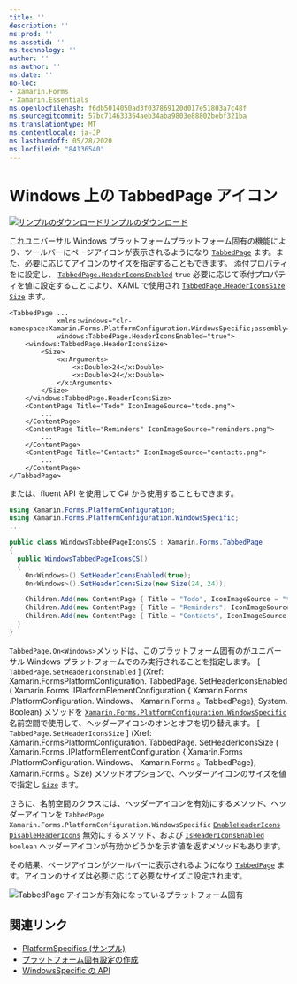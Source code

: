```yaml
---
title: ''
description: ''
ms.prod: ''
ms.assetid: ''
ms.technology: ''
author: ''
ms.author: ''
ms.date: ''
no-loc:
- Xamarin.Forms
- Xamarin.Essentials
ms.openlocfilehash: f6db5014050ad3f037869120d017e51803a7c48f
ms.sourcegitcommit: 57bc714633364aeb34aba9803e88802bebf321ba
ms.translationtype: MT
ms.contentlocale: ja-JP
ms.lasthandoff: 05/28/2020
ms.locfileid: "84136540"
---
```

# <a name="tabbedpage-icons-on-windows"></a>Windows 上の TabbedPage アイコン

[![サンプルのダウンロード](~/media/shared/download.png)サンプルのダウンロード](https://docs.microsoft.com/samples/xamarin/xamarin-forms-samples/userinterface-platformspecifics)

これユニバーサル Windows プラットフォームプラットフォーム固有の機能により、ツールバーにページアイコンが表示されるようになり [`TabbedPage`](xref:Xamarin.Forms.TabbedPage) ます。また、必要に応じてアイコンのサイズを指定することもできます。 添付プロパティをに設定し、 [`TabbedPage.HeaderIconsEnabled`](xref:Xamarin.Forms.PlatformConfiguration.WindowsSpecific.TabbedPage.HeaderIconsEnabledProperty) `true` 必要に応じて添付プロパティを値に設定することにより、XAML で使用され [`TabbedPage.HeaderIconsSize`](xref:Xamarin.Forms.PlatformConfiguration.WindowsSpecific.TabbedPage.HeaderIconsSizeProperty) [`Size`](xref:Xamarin.Forms.Size) ます。

```xaml
<TabbedPage ...
            xmlns:windows="clr-namespace:Xamarin.Forms.PlatformConfiguration.WindowsSpecific;assembly=Xamarin.Forms.Core"
            windows:TabbedPage.HeaderIconsEnabled="true">
    <windows:TabbedPage.HeaderIconsSize>
        <Size>
            <x:Arguments>
                <x:Double>24</x:Double>
                <x:Double>24</x:Double>
            </x:Arguments>
        </Size>
    </windows:TabbedPage.HeaderIconsSize>
    <ContentPage Title="Todo" IconImageSource="todo.png">
        ...
    </ContentPage>
    <ContentPage Title="Reminders" IconImageSource="reminders.png">
        ...
    </ContentPage>
    <ContentPage Title="Contacts" IconImageSource="contacts.png">
        ...
    </ContentPage>
</TabbedPage>
```

または、fluent API を使用して C# から使用することもできます。

```csharp
using Xamarin.Forms.PlatformConfiguration;
using Xamarin.Forms.PlatformConfiguration.WindowsSpecific;
...

public class WindowsTabbedPageIconsCS : Xamarin.Forms.TabbedPage
{
  public WindowsTabbedPageIconsCS()
  {
    On<Windows>().SetHeaderIconsEnabled(true);
    On<Windows>().SetHeaderIconsSize(new Size(24, 24));

    Children.Add(new ContentPage { Title = "Todo", IconImageSource = "todo.png" });
    Children.Add(new ContentPage { Title = "Reminders", IconImageSource = "reminders.png" });
    Children.Add(new ContentPage { Title = "Contacts", IconImageSource = "contacts.png" });
  }
}
```

`TabbedPage.On<Windows>`メソッドは、このプラットフォーム固有のがユニバーサル Windows プラットフォームでのみ実行されることを指定します。 [ `TabbedPage.SetHeaderIconsEnabled` ] (Xref: Xamarin.FormsPlatformConfiguration. TabbedPage. SetHeaderIconsEnabled ( Xamarin.Forms .IPlatformElementConfiguration { Xamarin.Forms .PlatformConfiguration. Windows、 Xamarin.Forms 。TabbedPage}, System. Boolean) メソッドを [`Xamarin.Forms.PlatformConfiguration.WindowsSpecific`](xref:Xamarin.Forms.PlatformConfiguration.WindowsSpecific) 名前空間で使用して、ヘッダーアイコンのオンとオフを切り替えます。 [ `TabbedPage.SetHeaderIconsSize` ] (Xref: Xamarin.FormsPlatformConfiguration. TabbedPage. SetHeaderIconsSize ( Xamarin.Forms .IPlatformElementConfiguration { Xamarin.Forms .PlatformConfiguration. Windows、 Xamarin.Forms 。TabbedPage}, Xamarin.Forms 。Size) メソッドオプションで、ヘッダーアイコンのサイズを値で指定し [`Size`](xref:Xamarin.Forms.Size) ます。

さらに、名前空間のクラスには、ヘッダーアイコンを有効にするメソッド、ヘッダーアイコンを `TabbedPage` `Xamarin.Forms.PlatformConfiguration.WindowsSpecific` [`EnableHeaderIcons`](xref:Xamarin.Forms.PlatformConfiguration.WindowsSpecific.TabbedPage.EnableHeaderIcons*) [`DisableHeaderIcons`](xref:Xamarin.Forms.PlatformConfiguration.WindowsSpecific.TabbedPage.DisableHeaderIcons*) 無効にするメソッド、および [`IsHeaderIconsEnabled`](xref:Xamarin.Forms.PlatformConfiguration.WindowsSpecific.TabbedPage.IsHeaderIconsEnabled*) `boolean` ヘッダーアイコンが有効かどうかを示す値を返すメソッドもあります。

その結果、ページアイコンがツールバーに表示されるようになり [`TabbedPage`](xref:Xamarin.Forms.TabbedPage) ます。アイコンのサイズは必要に応じて必要なサイズに設定されます。

![TabbedPage アイコンが有効になっているプラットフォーム固有](tabbedpage-icons-images/tabbedpage-icons.png "TabbedPage アイコンが有効になっているプラットフォーム固有")

## <a name="related-links"></a>関連リンク

- [PlatformSpecifics (サンプル)](https://docs.microsoft.com/samples/xamarin/xamarin-forms-samples/userinterface-platformspecifics)
- [プラットフォーム固有設定の作成](~/xamarin-forms/platform/platform-specifics/index.md#creating-platform-specifics)
- [WindowsSpecific の API](xref:Xamarin.Forms.PlatformConfiguration.WindowsSpecific)
